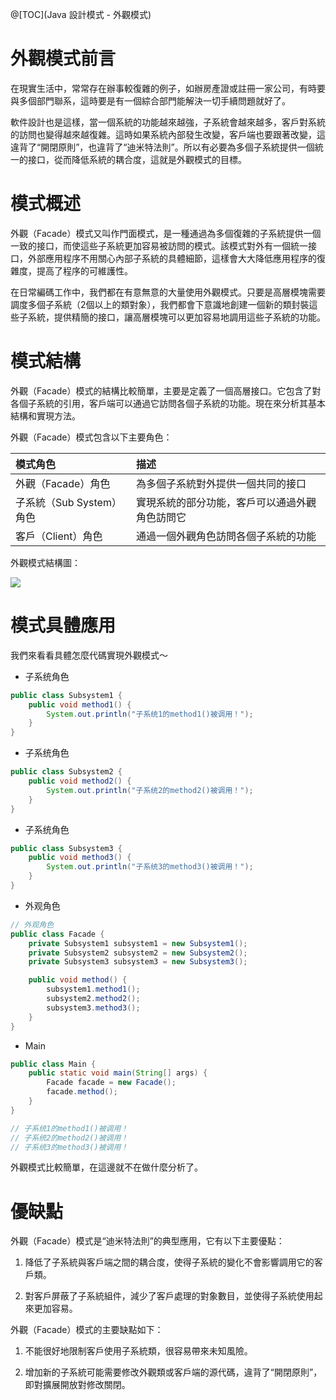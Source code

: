 @[TOC](Java 設計模式 - 外觀模式)

# 外觀模式前言
在現實生活中，常常存在辦事較復雜的例子，如辦房產證或註冊一家公司，有時要與多個部門聯系，這時要是有一個綜合部門能解決一切手續問題就好了。

軟件設計也是這樣，當一個系統的功能越來越強，子系統會越來越多，客戶對系統的訪問也變得越來越復雜。這時如果系統內部發生改變，客戶端也要跟著改變，這違背了“開閉原則”，也違背了“迪米特法則”。所以有必要為多個子系統提供一個統一的接口，從而降低系統的耦合度，這就是外觀模式的目標。

# 模式概述
外觀（Facade）模式又叫作門面模式，是一種通過為多個復雜的子系統提供一個一致的接口，而使這些子系統更加容易被訪問的模式。該模式對外有一個統一接口，外部應用程序不用關心內部子系統的具體細節，這樣會大大降低應用程序的復雜度，提高了程序的可維護性。

在日常編碼工作中，我們都在有意無意的大量使用外觀模式。只要是高層模塊需要調度多個子系統（2個以上的類對象），我們都會下意識地創建一個新的類封裝這些子系統，提供精簡的接口，讓高層模塊可以更加容易地調用這些子系統的功能。

# 模式結構
外觀（Facade）模式的結構比較簡單，主要是定義了一個高層接口。它包含了對各個子系統的引用，客戶端可以通過它訪問各個子系統的功能。現在來分析其基本結構和實現方法。

外觀（Facade）模式包含以下主要角色：

|模式角色|描述|
|:------|:-----|
|外觀（Facade）角色|為多個子系統對外提供一個共同的接口|
|子系統（Sub System）角色|實現系統的部分功能，客戶可以通過外觀角色訪問它|
|客戶（Client）角色|通過一個外觀角色訪問各個子系統的功能|

外觀模式結構圖：

![](https://seikim.com/i/2021/06/19/ibp9dv.png)

# 模式具體應用
我們來看看具體怎麼代碼實現外觀模式～

- 子系统角色

```java
public class Subsystem1 {
    public void method1() {
        System.out.println("子系统1的method1()被调用！");
    }
}
```

- 子系统角色

```java
public class Subsystem2 {
    public void method2() {
        System.out.println("子系统2的method2()被调用！");
    }
}
```

- 子系统角色

```java
public class Subsystem3 {
    public void method3() {
        System.out.println("子系统3的method3()被调用！");
    }
}
```

- 外观角色

```java
// 外观角色
public class Facade {
    private Subsystem1 subsystem1 = new Subsystem1();
    private Subsystem2 subsystem2 = new Subsystem2();
    private Subsystem3 subsystem3 = new Subsystem3();

    public void method() {
        subsystem1.method1();
        subsystem2.method2();
        subsystem3.method3();
    }
}
```

- Main

```java
public class Main {
    public static void main(String[] args) {
        Facade facade = new Facade();
        facade.method();
    }
}

// 子系统1的method1()被调用！
// 子系统2的method2()被调用！
// 子系统3的method3()被调用！
```
外觀模式比較簡單，在這邊就不在做什麼分析了。

# 優缺點

外觀（Facade）模式是“迪米特法則”的典型應用，它有以下主要優點：

1. 降低了子系統與客戶端之間的耦合度，使得子系統的變化不會影響調用它的客戶類。

2. 對客戶屏蔽了子系統組件，減少了客戶處理的對象數目，並使得子系統使用起來更加容易。

外觀（Facade）模式的主要缺點如下：

1. 不能很好地限制客戶使用子系統類，很容易帶來未知風險。

2. 增加新的子系統可能需要修改外觀類或客戶端的源代碼，違背了“開閉原則”，即對擴展開放對修改關閉。

